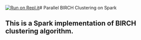 [![Run on Repl.it](https://repl.it/badge/github/1Maysarah/spark-birch)](https://repl.it/github/1Maysarah/spark-birch)# Parallel BIRCH Clustering on Spark
## This is a Spark implementation of BIRCH clustering algorithm.